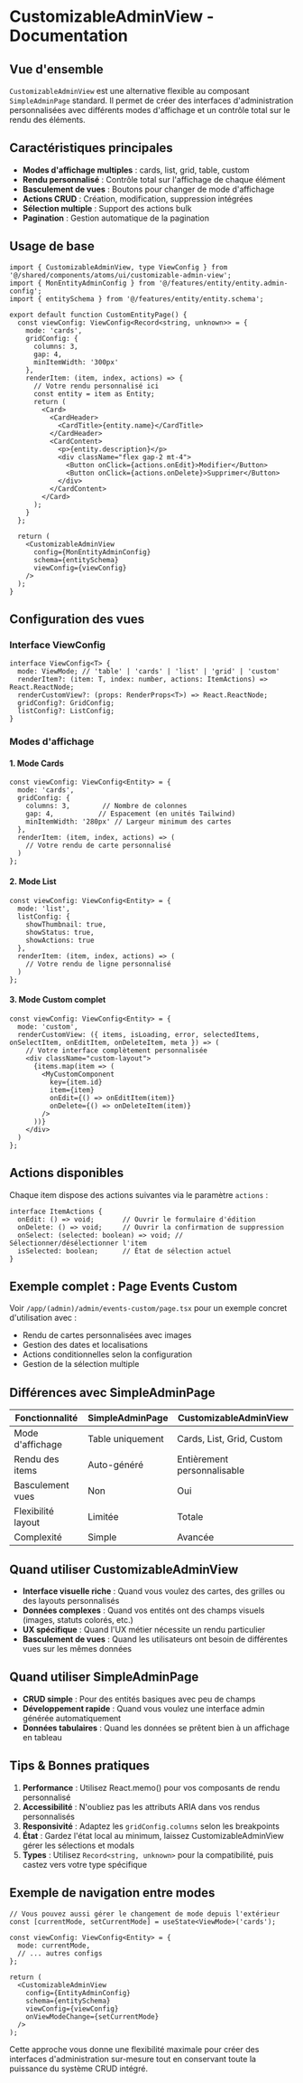 # CustomizableAdminView - Documentation

## Vue d'ensemble

`CustomizableAdminView` est une alternative flexible au composant `SimpleAdminPage` standard. Il permet de créer des interfaces d'administration personnalisées avec différents modes d'affichage et un contrôle total sur le rendu des éléments.

## Caractéristiques principales

- **Modes d'affichage multiples** : cards, list, grid, table, custom
- **Rendu personnalisé** : Contrôle total sur l'affichage de chaque élément
- **Basculement de vues** : Boutons pour changer de mode d'affichage
- **Actions CRUD** : Création, modification, suppression intégrées
- **Sélection multiple** : Support des actions bulk
- **Pagination** : Gestion automatique de la pagination

## Usage de base

```tsx
import { CustomizableAdminView, type ViewConfig } from '@/shared/components/atoms/ui/customizable-admin-view';
import { MonEntityAdminConfig } from '@/features/entity/entity.admin-config';
import { entitySchema } from '@/features/entity/entity.schema';

export default function CustomEntityPage() {
  const viewConfig: ViewConfig<Record<string, unknown>> = {
    mode: 'cards',
    gridConfig: {
      columns: 3,
      gap: 4,
      minItemWidth: '300px'
    },
    renderItem: (item, index, actions) => {
      // Votre rendu personnalisé ici
      const entity = item as Entity;
      return (
        <Card>
          <CardHeader>
            <CardTitle>{entity.name}</CardTitle>
          </CardHeader>
          <CardContent>
            <p>{entity.description}</p>
            <div className="flex gap-2 mt-4">
              <Button onClick={actions.onEdit}>Modifier</Button>
              <Button onClick={actions.onDelete}>Supprimer</Button>
            </div>
          </CardContent>
        </Card>
      );
    }
  };

  return (
    <CustomizableAdminView
      config={MonEntityAdminConfig}
      schema={entitySchema}
      viewConfig={viewConfig}
    />
  );
}
```

## Configuration des vues

### Interface ViewConfig

```tsx
interface ViewConfig<T> {
  mode: ViewMode; // 'table' | 'cards' | 'list' | 'grid' | 'custom'
  renderItem?: (item: T, index: number, actions: ItemActions) => React.ReactNode;
  renderCustomView?: (props: RenderProps<T>) => React.ReactNode;
  gridConfig?: GridConfig;
  listConfig?: ListConfig;
}
```

### Modes d'affichage

#### 1. Mode Cards
```tsx
const viewConfig: ViewConfig<Entity> = {
  mode: 'cards',
  gridConfig: {
    columns: 3,        // Nombre de colonnes
    gap: 4,           // Espacement (en unités Tailwind)
    minItemWidth: '280px' // Largeur minimum des cartes
  },
  renderItem: (item, index, actions) => (
    // Votre rendu de carte personnalisé
  )
};
```

#### 2. Mode List
```tsx
const viewConfig: ViewConfig<Entity> = {
  mode: 'list',
  listConfig: {
    showThumbnail: true,
    showStatus: true,
    showActions: true
  },
  renderItem: (item, index, actions) => (
    // Votre rendu de ligne personnalisé
  )
};
```

#### 3. Mode Custom complet
```tsx
const viewConfig: ViewConfig<Entity> = {
  mode: 'custom',
  renderCustomView: ({ items, isLoading, error, selectedItems, onSelectItem, onEditItem, onDeleteItem, meta }) => (
    // Votre interface complètement personnalisée
    <div className="custom-layout">
      {items.map(item => (
        <MyCustomComponent 
          key={item.id} 
          item={item}
          onEdit={() => onEditItem(item)}
          onDelete={() => onDeleteItem(item)}
        />
      ))}
    </div>
  )
};
```

## Actions disponibles

Chaque item dispose des actions suivantes via le paramètre `actions` :

```tsx
interface ItemActions {
  onEdit: () => void;       // Ouvrir le formulaire d'édition
  onDelete: () => void;     // Ouvrir la confirmation de suppression
  onSelect: (selected: boolean) => void; // Sélectionner/désélectionner l'item
  isSelected: boolean;      // État de sélection actuel
}
```

## Exemple complet : Page Events Custom

Voir `/app/(admin)/admin/events-custom/page.tsx` pour un exemple concret d'utilisation avec :
- Rendu de cartes personnalisées avec images
- Gestion des dates et localisations
- Actions conditionnelles selon la configuration
- Gestion de la sélection multiple

## Différences avec SimpleAdminPage

| Fonctionnalité | SimpleAdminPage | CustomizableAdminView |
|----------------|-----------------|----------------------|
| Mode d'affichage | Table uniquement | Cards, List, Grid, Custom |
| Rendu des items | Auto-généré | Entièrement personnalisable |
| Basculement vues | Non | Oui |
| Flexibilité layout | Limitée | Totale |
| Complexité | Simple | Avancée |

## Quand utiliser CustomizableAdminView

- **Interface visuelle riche** : Quand vous voulez des cartes, des grilles ou des layouts personnalisés
- **Données complexes** : Quand vos entités ont des champs visuels (images, statuts colorés, etc.)
- **UX spécifique** : Quand l'UX métier nécessite un rendu particulier
- **Basculement de vues** : Quand les utilisateurs ont besoin de différentes vues sur les mêmes données

## Quand utiliser SimpleAdminPage

- **CRUD simple** : Pour des entités basiques avec peu de champs
- **Développement rapide** : Quand vous voulez une interface admin générée automatiquement
- **Données tabulaires** : Quand les données se prêtent bien à un affichage en tableau

## Tips & Bonnes pratiques

1. **Performance** : Utilisez React.memo() pour vos composants de rendu personnalisé
2. **Accessibilité** : N'oubliez pas les attributs ARIA dans vos rendus personnalisés
3. **Responsivité** : Adaptez les `gridConfig.columns` selon les breakpoints
4. **État** : Gardez l'état local au minimum, laissez CustomizableAdminView gérer les sélections et modals
5. **Types** : Utilisez `Record<string, unknown>` pour la compatibilité, puis castez vers votre type spécifique

## Exemple de navigation entre modes

```tsx
// Vous pouvez aussi gérer le changement de mode depuis l'extérieur
const [currentMode, setCurrentMode] = useState<ViewMode>('cards');

const viewConfig: ViewConfig<Entity> = {
  mode: currentMode,
  // ... autres configs
};

return (
  <CustomizableAdminView
    config={EntityAdminConfig}
    schema={entitySchema}
    viewConfig={viewConfig}
    onViewModeChange={setCurrentMode}
  />
);
```

Cette approche vous donne une flexibilité maximale pour créer des interfaces d'administration sur-mesure tout en conservant toute la puissance du système CRUD intégré.
